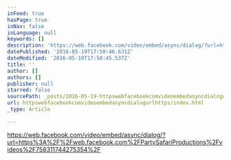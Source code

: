 ```yaml
---
inFeed: true
hasPage: true
inNav: false
inLanguage: null
keywords: []
description: 'https://web.facebook.com/video/embed/async/dialog/?url=https%3A%2F%2Fweb.facebook.com%2FPartySafariProductions%2Fvideos%2F758311744275354%2F'
datePublished: '2016-05-19T17:50:46.631Z'
dateModified: '2016-05-19T17:50:45.537Z'
title: ''
author: []
authors: []
publisher: null
starred: false
sourcePath: _posts/2016-05-19-httpswebfacebookcomvideoembedasyncdialogurlhttps.md
url: httpswebfacebookcomvideoembedasyncdialogurlhttps/index.html
_type: Article

---
```

https://web.facebook.com/video/embed/async/dialog/?url=https%3A%2F%2Fweb.facebook.com%2FPartySafariProductions%2Fvideos%2F758311744275354%2F